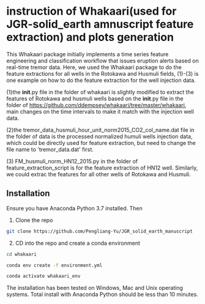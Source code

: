 # instruction of Whakaari(used for JGR-solid_earth amnuscript feature extraction) and plots generation
This Whakaari package initially implements a time series feature engineering and classification workflow that issues eruption alerts based on real-time tremor data. Here, we used the Whakaari package to do the feature extractions for all wells in the Rotokawa and Husmuli fields, (1)-(3) is one example on how to do the feature extraction for the well injection data.

(1)the __init__.py file in the folder of whakaari is slightly modified to extract the features of Rotokawa and husmuli wells based on the __init__.py file in the folder of https://github.com/ddempsey/whakaari/tree/master/whakaari, main changes on the time intervals to make it match with the injection well data.

(2)the tremor_data_husmuli_hour_unit_norm2015_CO2_col_name.dat file in the folder of data is the processed normalized humuli wells injection data, which could be directly used for feature extraction, but need to change the file name to 'tremor_data.dat' first.

(3) FM_husmuli_norm_HN12_2015.py in the folder of feature_extraction_script is for the feature extraction of HN12 well. Similarly, we could extrac the features for all other wells of Rotokawa and Husmuli.

## Installation

Ensure you have Anaconda Python 3.7 installed. Then

1. Clone the repo

```bash
git clone https://github.com/Pengliang-Yu/JGR_solid_earth_manuscript
```

2. CD into the repo and create a conda environment

```bash
cd whakaari

conda env create -f environment.yml

conda activate whakaari_env
```

The installation has been tested on Windows, Mac and Unix operating systems. Total install with Anaconda Python should be less than 10 minutes.


